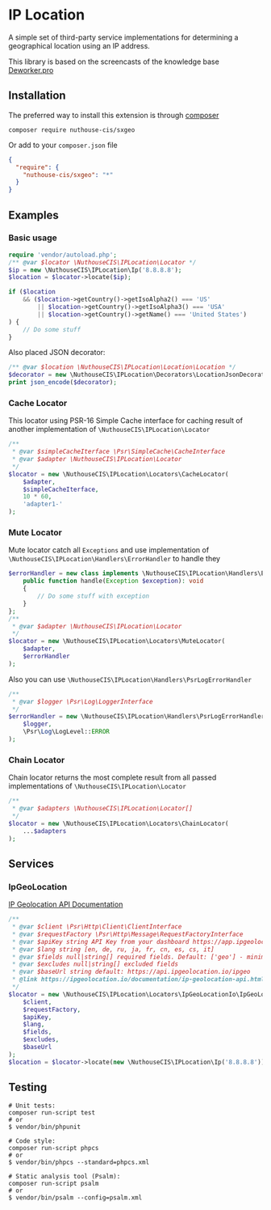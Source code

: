 IP Location
===========
A simple set of third-party service implementations for determining a geographical location using an IP address.

This library is based on the screencasts of the knowledge base [Deworker.pro]

Installation
------------

The preferred way to install this extension is through [composer]

```shell
composer require nuthouse-cis/sxgeo
```

Or add to your `composer.json` file

```json
{
  "require": {
    "nuthouse-cis/sxgeo": "*"
  }
}
```

Examples
--------

### Basic usage

```php
require 'vendor/autoload.php';
/** @var $locator \NuthouseCIS\IPLocation\Locator */
$ip = new \NuthouseCIS\IPLocation\Ip('8.8.8.8');
$location = $locator->locate($ip);

if ($location
    && ($location->getCountry()->getIsoAlpha2() === 'US'
        || $location->getCountry()->getIsoAlpha3() === 'USA'
        || $location->getCountry()->getName() === 'United States')
) {
    // Do some stuff
}
```
Also placed JSON decorator:
```php
/** @var $location \NuthouseCIS\IPLocation\Location\Location */
$decorator = new \NuthouseCIS\IPLocation\Decorators\LocationJsonDecorator($location);
print json_encode($decorator);
```

### Cache Locator

This locator using PSR-16 Simple Cache interface for caching result of another implementation
of `\NuthouseCIS\IPLocation\Locator`

```php
/**
 * @var $simpleCacheIterface \Psr\SimpleCache\CacheInterface
 * @var $adapter \NuthouseCIS\IPLocation\Locator
 */
$locator = new \NuthouseCIS\IPLocation\Locators\CacheLocator(
    $adapter,
    $simpleCacheIterface,
    10 * 60,
    'adapter1-'
);
```

### Mute Locator

Mute locator catch all `Exceptions` and use implementation of `\NuthouseCIS\IPLocation\Handlers\ErrorHandler` to handle
they

```php
$errorHandler = new class implements \NuthouseCIS\IPLocation\Handlers\ErrorHandler {
    public function handle(Exception $exception): void
    {
        // Do some stuff with exception
    }
};
/**
 * @var $adapter \NuthouseCIS\IPLocation\Locator
 */
$locator = new \NuthouseCIS\IPLocation\Locators\MuteLocator(
    $adapter,
    $errorHandler
);
```

Also you can use `\NuthouseCIS\IPLocation\Handlers\PsrLogErrorHandler`

```php
/**
 * @var $logger \Psr\Log\LoggerInterface
 */
$errorHandler = new \NuthouseCIS\IPLocation\Handlers\PsrLogErrorHandler(
    $logger,
    \Psr\Log\LogLevel::ERROR
);
```

### Chain Locator

Chain locator returns the most complete result from all passed implementations of `\NuthouseCIS\IPLocation\Locator`

```php
/**
 * @var $adapters \NuthouseCIS\IPLocation\Locator[]
 */
$locator = new \NuthouseCIS\IPLocation\Locators\ChainLocator(
    ...$adapters
);
```

Services
--------
### IpGeoLocation
[IP Geolocation API Documentation]
```php
/** 
 * @var $client \Psr\Http\Client\ClientInterface
 * @var $requestFactory \Psr\Http\Message\RequestFactoryInterface
 * @var $apiKey string API Key from your dashboard https://app.ipgeolocation.io/
 * @var $lang string [en, de, ru, ja, fr, cn, es, cs, it]
 * @var $fields null|string[] required fields. Default: ['geo'] - minimum sufficient set of fields
 * @var $excludes null|string[] excluded fields
 * @var $baseUrl string default: https://api.ipgeolocation.io/ipgeo
 * @link https://ipgeolocation.io/documentation/ip-geolocation-api.html
 */
$locator = new \NuthouseCIS\IPLocation\Locators\IpGeoLocationIo\IpGeoLocationIoAdapter(
    $client,
    $requestFactory,
    $apiKey,
    $lang,
    $fields,
    $excludes,
    $baseUrl
);
$location = $locator->locate(new \NuthouseCIS\IPLocation\Ip('8.8.8.8'));
```
Testing
-------

```shell 
# Unit tests:
composer run-script test
# or
$ vendor/bin/phpunit

# Code style:
composer run-script phpcs
# or
$ vendor/bin/phpcs --standard=phpcs.xml

# Static analysis tool (Psalm):
composer run-script psalm
# or
$ vendor/bin/psalm --config=psalm.xml
```

[composer]: http://getcomposer.org/download/

[Deworker.pro]: https://deworker.pro/edu/series/ip-geolocator
[IP Geolocation API Documentation]: https://ipgeolocation.io/documentation/ip-geolocation-api.html
